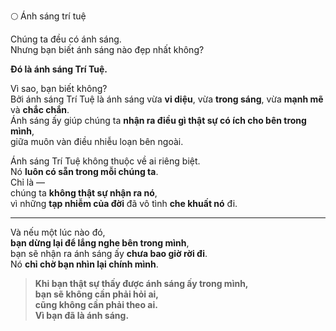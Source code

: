 🌕 Ánh sáng trí tuệ

Chúng ta đều có ánh sáng.  
Nhưng bạn biết ánh sáng nào đẹp nhất không?

**Đó là ánh sáng Trí Tuệ.**

Vì sao, bạn biết không?  
Bởi ánh sáng Trí Tuệ là ánh sáng vừa **vi diệu**, vừa **trong sáng**, vừa **mạnh mẽ** và **chắc chắn**.  
Ánh sáng ấy giúp chúng ta **nhận ra điều gì thật sự có ích cho bên trong mình**,  
giữa muôn vàn điều nhiễu loạn bên ngoài.

Ánh sáng Trí Tuệ không thuộc về ai riêng biệt.  
Nó **luôn có sẵn trong mỗi chúng ta**.  
Chỉ là —  
chúng ta **không thật sự nhận ra nó**,  
vì những **tạp nhiễm của đời** đã vô tình **che khuất nó** đi.

---

Và nếu một lúc nào đó,  
**bạn dừng lại để lắng nghe bên trong mình**,  
bạn sẽ nhận ra ánh sáng ấy **chưa bao giờ rời đi**.  
Nó **chỉ chờ bạn nhìn lại chính mình**.

> **Khi bạn thật sự thấy được ánh sáng ấy trong mình,**  
> **bạn sẽ không cần phải hỏi ai,**  
> **cũng không cần phải theo ai.**  
> **Vì bạn đã là ánh sáng.**